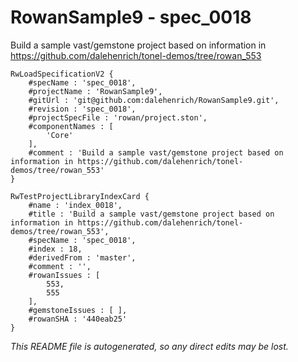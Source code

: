 # RowanSample9 - spec_0018
Build a sample vast/gemstone project based on information in https://github.com/dalehenrich/tonel-demos/tree/rowan_553
```
RwLoadSpecificationV2 {
	#specName : 'spec_0018',
	#projectName : 'RowanSample9',
	#gitUrl : 'git@github.com:dalehenrich/RowanSample9.git',
	#revision : 'spec_0018',
	#projectSpecFile : 'rowan/project.ston',
	#componentNames : [
		'Core'
	],
	#comment : 'Build a sample vast/gemstone project based on information in https://github.com/dalehenrich/tonel-demos/tree/rowan_553'
}

RwTestProjectLibraryIndexCard {
	#name : 'index_0018',
	#title : 'Build a sample vast/gemstone project based on information in https://github.com/dalehenrich/tonel-demos/tree/rowan_553',
	#specName : 'spec_0018',
	#index : 18,
	#derivedFrom : 'master',
	#comment : '',
	#rowanIssues : [
		553,
		555
	],
	#gemstoneIssues : [ ],
	#rowanSHA : '440eab25'
}
```

*This README file is autogenerated, so any direct edits may be lost.*
